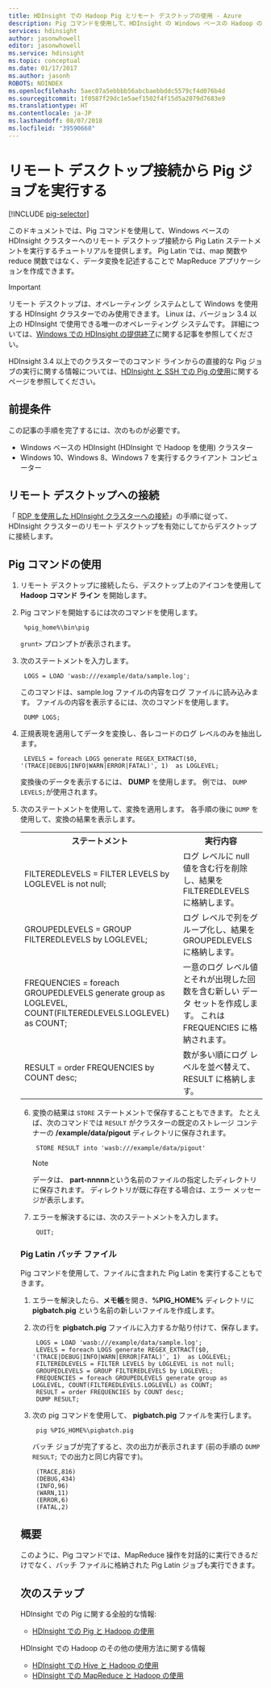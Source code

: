 ```yaml
---
title: HDInsight での Hadoop Pig とリモート デスクトップの使用 - Azure
description: Pig コマンドを使用して、HDInsight の Windows ベースの Hadoop のクラスターへのリモート デスクトップ接続から Pig Latin ステートメントを実行する方法について説明します。
services: hdinsight
author: jasonwhowell
editor: jasonwhowell
ms.service: hdinsight
ms.topic: conceptual
ms.date: 01/17/2017
ms.author: jasonh
ROBOTS: NOINDEX
ms.openlocfilehash: 5aec07a5ebbbb56abcbaebbddc5579cf4d076b4d
ms.sourcegitcommit: 1f0587f29dc1e5aef1502f4f15d5a2079d7683e9
ms.translationtype: HT
ms.contentlocale: ja-JP
ms.lasthandoff: 08/07/2018
ms.locfileid: "39590668"
---
```

# <a name="run-pig-jobs-from-a-remote-desktop-connection"></a>リモート デスクトップ接続から Pig ジョブを実行する
[!INCLUDE [pig-selector](../../../includes/hdinsight-selector-use-pig.md)]

このドキュメントでは、Pig コマンドを使用して、Windows ベースの HDInsight クラスターへのリモート デスクトップ接続から Pig Latin ステートメントを実行するチュートリアルを提供します。 Pig Latin では、map 関数や reduce 関数ではなく、データ変換を記述することで MapReduce アプリケーションを作成できます。

> [!IMPORTANT]
> リモート デスクトップは、オペレーティング システムとして Windows を使用する HDInsight クラスターでのみ使用できます。 Linux は、バージョン 3.4 以上の HDInsight で使用できる唯一のオペレーティング システムです。 詳細については、[Windows での HDInsight の提供終了](../hdinsight-component-versioning.md#hdinsight-windows-retirement)に関する記事を参照してください。
>
> HDInsight 3.4 以上でのクラスターでのコマンド ラインからの直接的な Pig ジョブの実行に関する情報については、[HDInsight と SSH での Pig の使用](apache-hadoop-use-pig-ssh.md)に関するページを参照してください。

## <a id="prereq"></a>前提条件
この記事の手順を完了するには、次のものが必要です。

* Windows ベースの HDInsight (HDInsight で Hadoop を使用) クラスター
* Windows 10、Windows 8、Windows 7 を実行するクライアント コンピューター

## <a id="connect"></a>リモート デスクトップへの接続
「 [RDP を使用した HDInsight クラスターへの接続](../hdinsight-administer-use-management-portal.md#connect-to-clusters-using-rdp)」の手順に従って、HDInsight クラスターのリモート デスクトップを有効にしてからデスクトップに接続します。

## <a id="pig"></a>Pig コマンドの使用
1. リモート デスクトップに接続したら、デスクトップ上のアイコンを使用して **Hadoop コマンド ライン** を開始します。
2. Pig コマンドを開始するには次のコマンドを使用します。

        %pig_home%\bin\pig

    `grunt>` プロンプトが表示されます。
3. 次のステートメントを入力します。

        LOGS = LOAD 'wasb:///example/data/sample.log';

    このコマンドは、sample.log ファイルの内容をログ ファイルに読み込みます。 ファイルの内容を表示するには、次のコマンドを使用します。

        DUMP LOGS;
4. 正規表現を適用してデータを変換し、各レコードのログ レベルのみを抽出します。

        LEVELS = foreach LOGS generate REGEX_EXTRACT($0, '(TRACE|DEBUG|INFO|WARN|ERROR|FATAL)', 1)  as LOGLEVEL;

    変換後のデータを表示するには、 **DUMP** を使用します。 例では、 `DUMP LEVELS;`が使用されます。
5. 次のステートメントを使用して、変換を適用します。 各手順の後に `DUMP` を使用して、変換の結果を表示します。

    <table>
    <tr>
    <th>ステートメント</th><th>実行内容</th>
    </tr>
    <tr>
    <td>FILTEREDLEVELS = FILTER LEVELS by LOGLEVEL is not null;</td><td>ログ レベルに null 値を含む行を削除し、結果を FILTEREDLEVELS に格納します。</td>
    </tr>
    <tr>
    <td>GROUPEDLEVELS = GROUP FILTEREDLEVELS by LOGLEVEL;</td><td>ログ レベルで列をグループ化し、結果を GROUPEDLEVELS に格納します。</td>
    </tr>
    <tr>
    <td>FREQUENCIES = foreach GROUPEDLEVELS generate group as LOGLEVEL, COUNT(FILTEREDLEVELS.LOGLEVEL) as COUNT;</td><td>一意のログ レベル値とそれが出現した回数を含む新しい データ セットを作成します。 これは FREQUENCIES に格納されます。</td>
    </tr>
    <tr>
    <td>RESULT = order FREQUENCIES by COUNT desc;</td><td>数が多い順にログ レベルを並べ替えて、RESULT に格納します。</td>
    </tr>
</table>

6. 変換の結果は `STORE` ステートメントで保存することもできます。 たとえば、次のコマンドでは `RESULT` がクラスターの既定のストレージ コンテナーの **/example/data/pigout** ディレクトリに保存されます。

        STORE RESULT into 'wasb:///example/data/pigout'

   > [!NOTE]
   > データは、 **part-nnnnn**という名前のファイルの指定したディレクトリに保存されます。 ディレクトリが既に存在する場合は、エラー メッセージが表示します。
   >
   >
   
7. エラーを解決するには、次のステートメントを入力します。

        QUIT;

### <a name="pig-latin-batch-files"></a>Pig Latin バッチ ファイル
Pig コマンドを使用して、ファイルに含まれた Pig Latin を実行することもできます。

1. エラーを解決したら、**メモ帳**を開き、**%PIG_HOME%** ディレクトリに **pigbatch.pig** という名前の新しいファイルを作成します。
2. 次の行を **pigbatch.pig** ファイルに入力するか貼り付けて、保存します。

        LOGS = LOAD 'wasb:///example/data/sample.log';
        LEVELS = foreach LOGS generate REGEX_EXTRACT($0, '(TRACE|DEBUG|INFO|WARN|ERROR|FATAL)', 1)  as LOGLEVEL;
        FILTEREDLEVELS = FILTER LEVELS by LOGLEVEL is not null;
        GROUPEDLEVELS = GROUP FILTEREDLEVELS by LOGLEVEL;
        FREQUENCIES = foreach GROUPEDLEVELS generate group as LOGLEVEL, COUNT(FILTEREDLEVELS.LOGLEVEL) as COUNT;
        RESULT = order FREQUENCIES by COUNT desc;
        DUMP RESULT;
3. 次の pig コマンドを使用して、 **pigbatch.pig** ファイルを実行します。

        pig %PIG_HOME%\pigbatch.pig

    バッチ ジョブが完了すると、次の出力が表示されます (前の手順の `DUMP RESULT;` での出力と同じ内容です)。

        (TRACE,816)
        (DEBUG,434)
        (INFO,96)
        (WARN,11)
        (ERROR,6)
        (FATAL,2)

## <a id="summary"></a>概要
このように、Pig コマンドでは、MapReduce 操作を対話的に実行できるだけでなく、バッチ ファイルに格納された Pig Latin ジョブも実行できます。

## <a id="nextsteps"></a>次のステップ
HDInsight での Pig に関する全般的な情報:

* [HDInsight での Pig と Hadoop の使用](hdinsight-use-pig.md)

HDInsight での Hadoop のその他の使用方法に関する情報

* [HDInsight での Hive と Hadoop の使用](hdinsight-use-hive.md)
* [HDInsight での MapReduce と Hadoop の使用](hdinsight-use-mapreduce.md)
